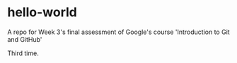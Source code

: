 # hello-world
A repo for Week 3's final assessment of Google's course 'Introduction to Git and GitHub' 

Third time.

